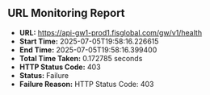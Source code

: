 ## URL Monitoring Report

- **URL:** https://api-gw1-prod1.fisglobal.com/gw/v1/health
- **Start Time:** 2025-07-05T19:58:16.226615
- **End Time:** 2025-07-05T19:58:16.399400
- **Total Time Taken:** 0.172785 seconds
- **HTTP Status Code:** 403
- **Status:** Failure
- **Failure Reason:** HTTP Status Code: 403
